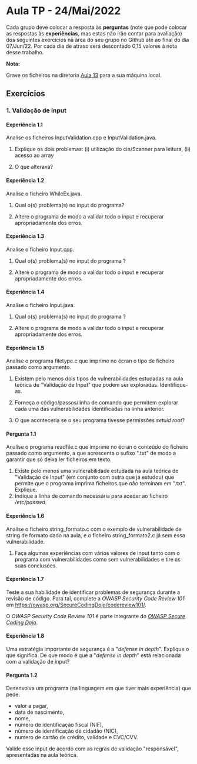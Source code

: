 # Aula TP - 24/Mai/2022

Cada grupo deve colocar a resposta às **perguntas** (note que pode colocar as respostas às **experiências**, mas estas não irão contar para avaliação) dos seguintes exercícios na área do seu grupo no Github até ao final do dia 07/Jun/22. Por cada dia de atraso será descontado 0,15 valores à nota desse trabalho.

**Nota:**

Grave os ficheiros na diretoria [Aula 13](Aula13) para a sua máquina local.

## Exercícios

### 1\. Validação de Input

#### Experiência 1.1

Analise os ficheiros InputValidation.cpp e InputValidation.java.

1. Explique os dois problemas: (i) utilização do cin/Scanner para leitura, (ii) acesso ao array

2. O que alterava?

#### Experiência 1.2

Analise o ficheiro WhileEx.java.

1. Qual o(s) problema(s) no input do  programa?

2. Altere o programa de modo a validar todo o input e recuperar apropriadamente dos erros.

#### Experiência 1.3

Analise o ficheiro Input.cpp.

1. Qual o(s) problema(s) no input do programa ?

2. Altere o programa de modo a validar todo o input e recuperar apropriadamente dos erros.

#### Experiência 1.4

Analise o ficheiro Input.java.

1. Qual o(s) problema(s) no input do programa ?

2. Altere o programa de modo a validar todo o input e recuperar apropriadamente dos erros.

#### Experiência 1.5

Analise o programa filetype.c que imprime no écran o tipo de ficheiro passado como argumento.

1. Existem pelo menos dois tipos de vulnerabilidades estudadas na aula teórica de "Validação de Input" que podem ser exploradas. Identifique-as.

2. Forneça o código/passos/linha de comando que permitem explorar cada uma das vulnerabilidades identificadas na linha anterior.

3. O que aconteceria se o seu programa tivesse permissões _setuid root_?

#### Pergunta 1.1

Analise o programa readfile.c que imprime no écran o conteúdo do ficheiro passado como argumento, a que acrescenta o sufixo ".txt" de modo a garantir que só deixa ler ficheiros em texto.

1. Existe pelo menos uma vulnerabilidade estudada na aula teórica de "Validação de Input" (em conjunto com outra que já estudou) que permite que o programa imprima ficheiros que não terminam em ".txt". Explique.
2. Indique a linha de comando necessária para aceder ao ficheiro _/etc/passwd_.

#### Experiência 1.6

Analise o ficheiro string_formato.c com o exemplo de vulnerabilidade de string de formato dado na aula, e o ficheiro string_formato2.c já sem essa vulnerabilidade.

1. Faça algumas experiências com vários valores de input tanto com o programa com vulnerabilidades como sem vulnerabilidades e tire as suas conclusões.

#### Experiência 1.7

Teste a sua habilidade de identificar problemas de segurança durante a revisão de código. Para tal, complete a _OWASP Security Code Review 101_ em <https://owasp.org/SecureCodingDojo/codereview101/>.

O _OWASP Security Code Review 101_ é parte integrante do [_OWASP Secure Coding Dojo_](https://owasp.org/www-project-secure-coding-dojo/).

#### Experiência 1.8

Uma estratégia importante de segurança é a "_defense in depth_". Explique o que significa. De que modo é que a "_defense in depth_" está relacionada com a validação de input?

#### Pergunta 1.2

Desenvolva um programa (na linguagem em que tiver mais experiência) que pede:

+ valor a pagar,
+ data de nascimento,
+ nome,
+ número de identificação fiscal (NIF),
+ número de identificação de cidadão (NIC),
+ numero de cartão de crédito, validade e CVC/CVV.

Valide esse input de acordo com as regras de validação "responsável", apresentadas na aula teórica.

